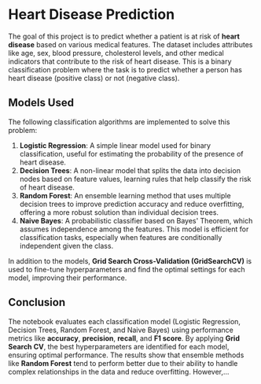 # Heart Disease Prediction

The goal of this project is to predict whether a patient is at risk of **heart disease** based on various medical features. The dataset includes attributes like age, sex, blood pressure, cholesterol levels, and other medical indicators that contribute to the risk of heart disease. This is a binary classification problem where the task is to predict whether a person has heart disease (positive class) or not (negative class).

## Models Used

The following classification algorithms are implemented to solve this problem:

1. **Logistic Regression**: A simple linear model used for binary classification, useful for estimating the probability of the presence of heart disease.
2. **Decision Trees**: A non-linear model that splits the data into decision nodes based on feature values, learning rules that help classify the risk of heart disease.
3. **Random Forest**: An ensemble learning method that uses multiple decision trees to improve prediction accuracy and reduce overfitting, offering a more robust solution than individual decision trees.
4. **Naive Bayes**: A probabilistic classifier based on Bayes' Theorem, which assumes independence among the features. This model is efficient for classification tasks, especially when features are conditionally independent given the class.

In addition to the models, **Grid Search Cross-Validation (GridSearchCV)** is used to fine-tune hyperparameters and find the optimal settings for each model, improving their performance.

## Conclusion

The notebook evaluates each classification model (Logistic Regression, Decision Trees, Random Forest, and Naive Bayes) using performance metrics like **accuracy**, **precision**, **recall**, and **F1 score**. By applying **Grid Search CV**, the best hyperparameters are identified for each model, ensuring optimal performance. The results show that ensemble methods like **Random Forest** tend to perform better due to their ability to handle complex relationships in the data and reduce overfitting. However,...
